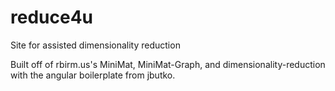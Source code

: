 # reduce4u
Site for assisted dimensionality reduction

Built off of rbirm.us's MiniMat, MiniMat-Graph, and dimensionality-reduction with the angular boilerplate from jbutko.
